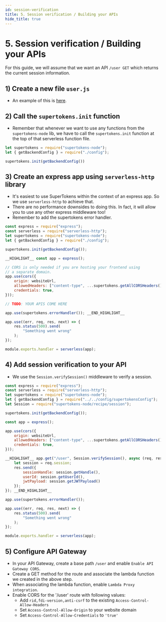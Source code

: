 ```yaml
---
id: session-verification
title: 5. Session verification / Building your APIs
hide_title: true
---
```


<!-- COPY DOCS -->
<!-- ./thirdpartyemailpassword/docs/serverless/with-aws-lambda/session-verification.md -->

# 5. Session verification / Building your APIs

For this guide, we will assume that we want an API `/user GET` which returns the current session information.

## 1) Create a new file `user.js`
- An example of this is [here](https://github.com/supertokens/supertokens-auth-react/blob/master/examples/with-aws-lambda/backend/user.js).

## 2) Call the `supertokens.init` function
- Remember that whenever we want to use any functions from the `supertokens-node` lib, we have to call the `supertokens.init` function at the top of that serverless function file.

<!--DOCUSAURUS_CODE_TABS-->
<!--user.js-->

```js
let supertokens = require("supertokens-node");
let { getBackendConfig } = require("./config");

supertokens.init(getBackendConfig())
```

<!--END_DOCUSAURUS_CODE_TABS-->

## 3) Create an express app using `serverless-http` library
- It's easiest to use SuperTokens within the context of an express app. So we use `serverless-http` to achieve that.
- There are no performance downsides to doing this. In fact, it will allow you to use any other express middleware too!
- Remember to add the supertokens error handler.

<!--DOCUSAURUS_CODE_TABS-->
<!--user.js-->

```js
const express = require("express");
const serverless = require("serverless-http");
let supertokens = require("supertokens-node");
let { getBackendConfig } = require("./config");

supertokens.init(getBackendConfig());

__HIGHLIGHT__ const app = express();

// CORS is only needed if you are hosting your frontend using
// a separate domain.
app.use(cors({
    origin: websiteUrl,
    allowedHeaders: ["content-type", ...supertokens.getAllCORSHeaders()],
    credentials: true,
}));

// TODO: YOUR APIS COME HERE

app.use(supertokens.errorHandler()); __END_HIGHLIGHT__

app.use((err, req, res, next) => {
    res.status(500).send(
        "Something went wrong"
    );
});

module.exports.handler = serverless(app);
```

<!--END_DOCUSAURUS_CODE_TABS-->


## 4) Add session verification to your API
- We use the `Session.verifySession()` middleware to verify a session.

<!--DOCUSAURUS_CODE_TABS-->
<!--user.js-->

```js
const express = require("express");
const serverless = require("serverless-http");
let supertokens = require("supertokens-node");
let { getBackendConfig } = require("../../config/supertokensConfig");
let Session = require("supertokens-node/recipe/session");

supertokens.init(getBackendConfig());

const app = express();

app.use(cors({
    origin: websiteUrl,
    allowedHeaders: ["content-type", ...supertokens.getAllCORSHeaders()],
    credentials: true,
}));

__HIGHLIGHT__ app.get("/user", Session.verifySession(), async (req, res) => {
    let session = req.session;
    res.send({
        sessionHandle: session.getHandle(),
        userId: session.getUserId(),
        jwtPayload: session.getJWTPayload()
    });
}); __END_HIGHLIGHT__

app.use(supertokens.errorHandler());

app.use((err, req, res, next) => {
    res.status(500).send(
        "Something went wrong"
    );
});

module.exports.handler = serverless(app);
```

<!--END_DOCUSAURUS_CODE_TABS-->

## 5) Configure API Gateway
- In your API Gateway, create a base path `/user` and enable `Enable API Gateway CORS`.
- Create a GET method for the route and associate the lambda function we created in the above step.
- When associating the lambda function, enable `Lambda Proxy integration`.
- Enable CORS for the '/user' route with following values:
    - Add `rid,fdi-version,anti-csrf` to the existing `Access-Control-Allow-Headers`
    - Set `Access-Control-Allow-Origin` to your website domain
    - Set `Access-Control-Allow-Credentials` to `'true'`

